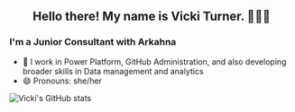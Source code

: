 
</p>
<h2 align="center">Hello there! My name is Vicki Turner. 👋🤓😺</h2>


### I'm a Junior Consultant with Arkahna

- 🔭 I work in Power Platform, GitHub Administration, and also developing broader skills in Data management and analytics
- 😄 Pronouns: she/her


![Vicki's GitHub stats](https://github-readme-stats.vercel.app/api?username=VickiTurns&show_icons=true&theme=synthwave)


